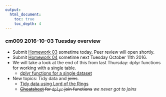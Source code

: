 ```yaml
---
output:
  html_document:
    toc: true
    toc_depth: 4
---
```


### cm009 2016-10-03 Tuesday overview

  * Submit [Homework 03](hw03_dplyr-and-more-ggplot2.html) sometime today. Peer review will open shortly.
  * Submit [Homework 04](hw04_tidy-data-joins.html) sometime next Tuesday October 11th 2016.
  * We will take a look at the end of this from last Thursday: dplyr functions for working with a single table.
    - [dplyr functions for a single dataset](block010_dplyr-end-single-table.html)
  * New topics: Tidy data and ~~joins~~.
    - [Tidy data using Lord of the Rings](https://github.com/jennybc/lotr-tidy)
    - ~~[Cheatsheet](bit001_dplyr-cheatsheet.html) for `dplyr` join functions~~ *we never got to joins*
